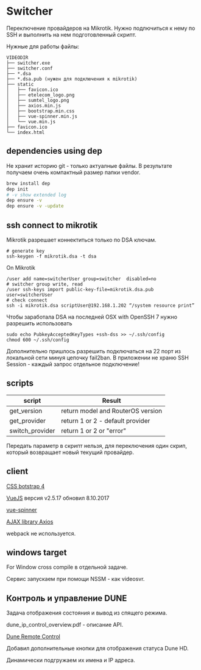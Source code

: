Switcher
========

Переключение провайдеров на Mikrotik. Нужно подлючиться к нему по SSH
и выполнить на нем подготовленный скрипт.

Нужные для работы файлы:

    VIDEODIR
    ├── switcher.exe
    ├── switcher.conf
    ├── *.dsa
    ├── *.dsa.pub (нужен для подключения к mikrotik)
    ├── static
    │   ├── favicon.ico
    │   ├── etelecom_logo.png
    │   ├── sumtel_logo.png
    │   ├── axios.min.js
    │   ├── bootstrap.min.css
    │   ├── vue-spinner.min.js
    │   └── vue.min.js
    ├── favicon.ico
    └── index.html
    
dependencies using dep
----------------------

Не хранит историю git - только актуалные файлы. В результате получаем очень
компактный размер папки vendor.

```bash   
brew install dep
dep init
# -v show extended log
dep ensure -v
dep ensure -v -update
```

ssh connect to mikrotik
-----------------------

Mikrotik разрешает коннектиться только по DSA ключам.

    # generate key
    ssh-keygen -f mikrotik.dsa -t dsa

On Mikrotik

    /user add name=switcherUser group=switcher  disabled=no
    # switcher group write, read
    /user ssh-keys import public-key-file=mikrotik.dsa.pub user=switcherUser
    # check connect
    ssh -i mikrotik.dsa scriptUser@192.168.1.202 “/system resource print”

Чтобы заработала DSA на последней OSX with OpenSSH 7 нужно разрешить
использовать

    sudo echo PubkeyAcceptedKeyTypes +ssh-dss >> ~/.ssh/config
    chmod 600 ~/.ssh/config

Дополнительно пришлось разрешить подключаться на 22 порт из локальной
сети минуя цепочку fail2ban. В приложении не храню SSH Session - 
каждый запрос отдельное подключение!

scripts
-------

script          | Result
--------------- | ---------------------------------
get_version     | return model and RouterOS version
get_provider    | return 1 or 2 - default provider
switch_provider | return 1 or 2 or "error"

Передать параметр в скрипт нельзя, для переключения один
скрип, который возвращает новый текущий провайдер.

client
------

[CSS botstrap 4](https://getbootstrap.com/)

[VueJS](https://vuejs.org/) версия v2.5.17 обновил 8.10.2017

[vue-spinner](https://github.com/greyby/vue-spinner)

[AJAX library Axios](https://github.com/axios/axios)

webpack не используется.

windows target
--------------

For Window cross compile в отдельной задаче.

Сервис запускаем при помощи NSSM - как videosvr.

Контроль и управление DUNE
--------------------------

Задача отображения состояния и вывод из спящего режима.

dune_ip_control_overview.pdf - описание API.

[Dune Remote Control](http://dune-hd.com/support/rc/)

Добавил дополнительные кнопки для отображения статуса Dune HD.

Динамически подгружаем их имена и IP адреса.